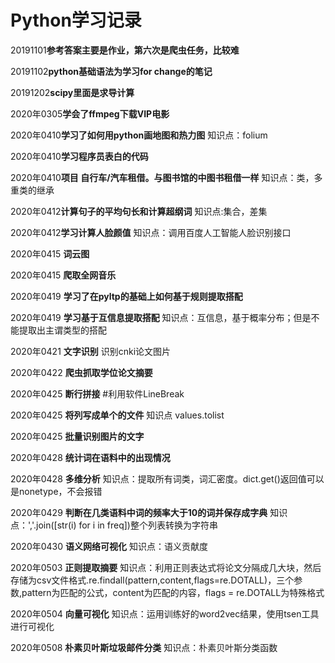 # Python学习记录
20191101**参考答案主要是作业，第六次是爬虫任务，比较难**

20191102**python基础语法为学习for change的笔记**

20191202**scipy里面是求导计算**

2020年0305**学会了ffmpeg下载VIP电影** 

2020年0410**学习了如何用python画地图和热力图** 知识点：folium

2020年0410**学习程序员表白的代码**

2020年0410**项目  自行车/汽车租借。与图书馆的中图书租借一样** 知识点：类，多重类的继承

2020年0412**计算句子的平均句长和计算超纲词** 知识点:集合，差集

2020年0412**学习计算人脸颜值** 知识点：调用百度人工智能人脸识别接口

2020年0415 **词云图**

2020年0415 **爬取全网音乐**

2020年0419  **学习了在pyltp的基础上如何基于规则提取搭配**

2020年0419 **学习基于互信息提取搭配** 知识点：互信息，基于概率分布；但是不能提取出主谓类型的搭配

2020年0421 **文字识别** 识别cnki论文图片

2020年0422  **爬虫抓取学位论文摘要** 

2020年0425 **断行拼接**   #利用软件LineBreak

2020年0425 **将列写成单个的文件** 知识点 values.tolist

2020年0425  **批量识别图片的文字**

2020年0428  **统计词在语料中的出现情况**

2020年0428 **多维分析** 知识点：提取所有词类，词汇密度。dict.get()返回值可以是nonetype，不会报错

2020年0429 **判断在几类语料中词的频率大于10的词并保存成字典** 知识点：','.join([str(i) for i in freq])整个列表转换为字符串

2020年0430  **语义网络可视化**  知识点：语义贡献度

2020年0503  **正则提取摘要**  知识点：利用正则表达式将论文分隔成几大块，然后存储为csv文件格式.re.findall(pattern,content,flags=re.DOTALL)，三个参数,pattern为匹配的公式，content为匹配的内容，flags = re.DOTALL为特殊格式

2020年0504  **向量可视化**  知识点：运用训练好的word2vec结果，使用tsen工具进行可视化

2020年0508 **朴素贝叶斯垃圾邮件分类** 知识点：朴素贝叶斯分类函数
